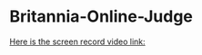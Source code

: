 # Britannia-Online-Judge
[Here is the screen record video link:](28.11.2023_01.37.23_REC (screenrec.com))
